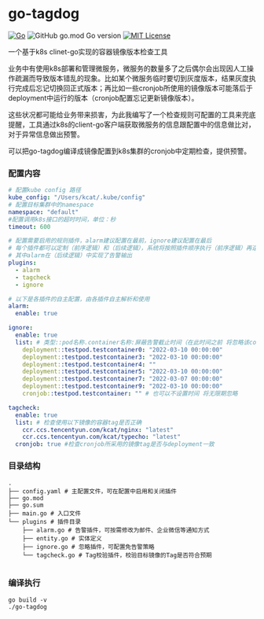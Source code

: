 # go-tagdog
[![Go](https://github.com/kcat-io/go-tagdog/actions/workflows/go-tagdog.yml/badge.svg?branch=master)](https://github.com/kcat-io/go-tagdog/actions/workflows/go-tagdog.yml)
![GitHub go.mod Go version](https://img.shields.io/github/go-mod/go-version/kcat-io/go-tagdog)
[![MIT License](http://img.shields.io/badge/license-MIT-blue.svg)](http://copyfree.org)

一个基于k8s clinet-go实现的容器镜像版本检查工具

业务中有使用k8s部署和管理微服务，微服务的数量多了之后偶尔会出现因人工操作疏漏而导致版本错乱的现象。比如某个微服务临时要切到灰度版本，结果灰度执行完成后忘记切换回正式版本；再比如一些cronjob所使用的镜像版本可能落后于deployment中运行的版本（cronjob配置忘记更新镜像版本）。

这些状况都可能给业务带来损害，为此我编写了一个检查规则可配置的工具来兜底提醒，工具通过k8s的client-go客户端获取微服务的信息跟配置中的信息做比对，对于异常信息做出预警。

可以把go-tagdog编译成镜像配置到k8s集群的cronjob中定期检查，提供预警。

### 配置内容
```yaml
# 配置kube config 路径
kube_config: "/Users/kcat/.kube/config"
# 配置目标集群中的namespace
namespace: "default"
#配置调用k8s接口的超时时间，单位：秒
timeout: 600

# 配置需要启用的规则插件，alarm建议配置在最前，ignore建议配置在最后
# 每个插件都可以定制（前序逻辑）和（后续逻辑），系统将按照插件顺序执行（前序逻辑）再逆序执行（后续逻辑）
# 其中alarm在（后续逻辑）中实现了告警输出
plugins:
  - alarm
  - tagcheck
  - ignore

# 以下是各插件的自主配置，由各插件自主解析和使用
alarm:
  enable: true

ignore:
  enable: true
  list: # 类型::pod名称.container名称:屏蔽告警截止时间（在此时间之前 将忽略该container的告警）
    deployment::testpod.testcontainer0: "2022-03-10 00:00:00"
    deployment::testpod.testcontainer3: "2022-03-10 00:00:00"
    deployment::testpod.testcontainer4: ""
    deployment::testpod.testcontainer5: "2022-03-10 00:00:00"
    deployment::testpod.testcontainer7: "2022-03-07 00:00:00"
    deployment::testpod.testcontainer9: "2022-03-10 00:00:00"
    cronjob::testpod.testcontainer: "" # 也可以不设置时间 将无限期忽略

tagcheck:
  enable: true
  list: # 检查使用以下镜像的容器tag是否正确
    ccr.ccs.tencentyun.com/kcat/nginx: "latest"
    ccr.ccs.tencentyun.com/kcat/typecho: "latest"
  cronjob: true #检查cronjob所采用的镜像tag是否与deployment一致
```

### 目录结构
```
.
├── config.yaml # 主配置文件，可在配置中启用和关闭插件
├── go.mod
├── go.sum
├── main.go # 入口文件
└── plugins # 插件目录
    ├── alarm.go # 告警插件，可按需修改为邮件、企业微信等通知方式
    ├── entity.go # 实体定义
    ├── ignore.go # 忽略插件，可配置免告警策略
    └── tagcheck.go # Tag校验插件，校验目标镜像的Tag是否符合预期


```

### 编译执行
```
go build -v
./go-tagdog
```
